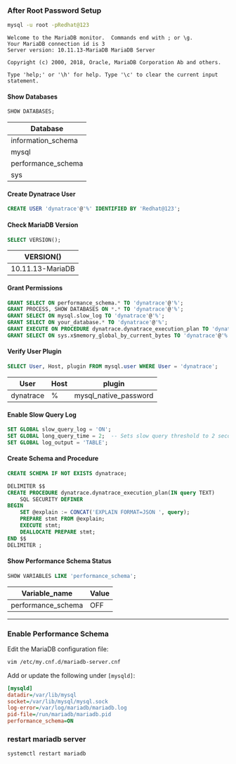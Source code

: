 ### After Root Password Setup

```bash
mysql -u root -pRedhat@123
```

```
Welcome to the MariaDB monitor.  Commands end with ; or \g.
Your MariaDB connection id is 3
Server version: 10.11.13-MariaDB MariaDB Server

Copyright (c) 2000, 2018, Oracle, MariaDB Corporation Ab and others.

Type 'help;' or '\h' for help. Type '\c' to clear the current input statement.
```

#### Show Databases

```sql
SHOW DATABASES;
```

| Database           |
|--------------------|
| information_schema |
| mysql              |
| performance_schema |
| sys                |

#### Create Dynatrace User

```sql
CREATE USER 'dynatrace'@'%' IDENTIFIED BY 'Redhat@123';
```

#### Check MariaDB Version

```sql
SELECT VERSION();
```

| VERSION()         |
|-------------------|
| 10.11.13-MariaDB  |

#### Grant Permissions

```sql
GRANT SELECT ON performance_schema.* TO 'dynatrace'@'%';
GRANT PROCESS, SHOW DATABASES ON *.* TO 'dynatrace'@'%';
GRANT SELECT ON mysql.slow_log TO 'dynatrace'@'%';
GRANT SELECT ON your_database.* TO 'dynatrace'@'%';
GRANT EXECUTE ON PROCEDURE dynatrace.dynatrace_execution_plan TO 'dynatrace'@'%';
GRANT SELECT ON sys.x$memory_global_by_current_bytes TO 'dynatrace'@'%';
```

#### Verify User Plugin

```sql
SELECT User, Host, plugin FROM mysql.user WHERE User = 'dynatrace';
```

| User      | Host | plugin                |
|-----------|------|----------------------|
| dynatrace | %    | mysql_native_password|

#### Enable Slow Query Log

```sql
SET GLOBAL slow_query_log = 'ON';
SET GLOBAL long_query_time = 2;  -- Sets slow query threshold to 2 seconds
SET GLOBAL log_output = 'TABLE';
```

#### Create Schema and Procedure

```sql
CREATE SCHEMA IF NOT EXISTS dynatrace;

DELIMITER $$
CREATE PROCEDURE dynatrace.dynatrace_execution_plan(IN query TEXT)
    SQL SECURITY DEFINER
BEGIN
    SET @explain := CONCAT('EXPLAIN FORMAT=JSON ', query);
    PREPARE stmt FROM @explain;
    EXECUTE stmt;
    DEALLOCATE PREPARE stmt;
END $$
DELIMITER ;
```

#### Show Performance Schema Status

```sql
SHOW VARIABLES LIKE 'performance_schema';
```

| Variable_name      | Value |
|--------------------|-------|
| performance_schema | OFF   |

---

### Enable Performance Schema

Edit the MariaDB configuration file:

```bash
vim /etc/my.cnf.d/mariadb-server.cnf
```

Add or update the following under `[mysqld]`:

```ini
[mysqld]
datadir=/var/lib/mysql
socket=/var/lib/mysql/mysql.sock
log-error=/var/log/mariadb/mariadb.log
pid-file=/run/mariadb/mariadb.pid
performance_schema=ON
```

### restart mariadb server

```
systemctl restart mariadb
```